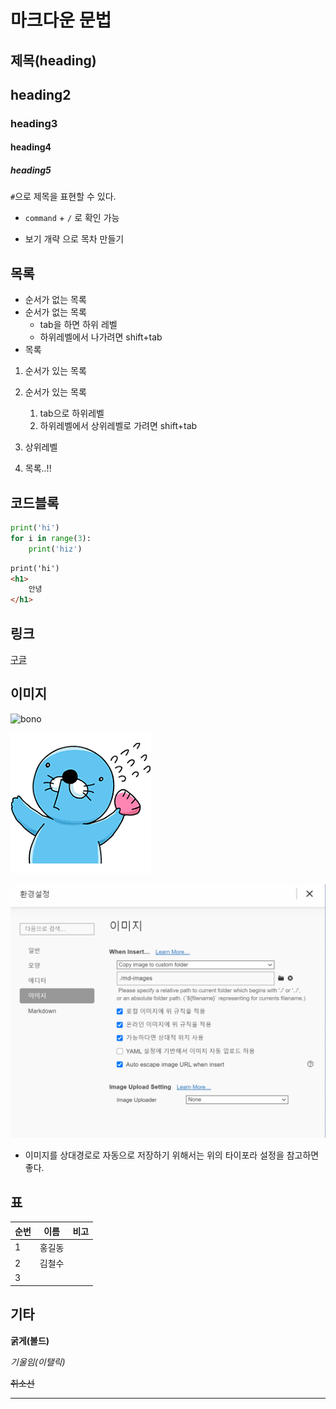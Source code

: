 # 마크다운 문법

## 제목(heading)

## heading2

### heading3

#### heading4

##### heading5

`#`으로 제목을 표현할 수 있다. 



* `command` + `/` 로 확인 가능 

  

* 보기 개략 으로 목차 만들기 



## 목록

* 순서가 없는 목록
* 순서가 없는 목록
  * tab을 하면 하위 레벨
  * 하위레벨에서 나가려면 shift+tab
* 목록

1. 순서가 있는 목록
2. 순서가 있는 목록
   1. tab으로 하위레벨
   2. 하위레벨에서 상위레벨로 가려면 shift+tab
3. 상위레벨

1. 목록..!!

## 코드블록

```python
print('hi')
for i in range(3):
    print('hiz')
```

```html
print('hi')
<h1>
    안녕
</h1>
```

## 링크 

[구글](https://google.com)

## 이미지

![bono](C:\Users\i\Desktop\bono.png)

![bono](md-images/bono.png)

![123](md-images/123.PNG)

* 이미지를 상대경로로 자동으로 저장하기 위해서는 위의 타이포라 설정을 참고하면 좋다.

## 표

| 순번 | 이름   | 비고 |
| ---- | ------ | ---- |
| 1    | 홍길동 |      |
| 2    | 김철수 |      |
| 3    |        |      |

## 기타

**굵게(볼드)**

*기울임(이탤릭)*

~~취소선~~

---















